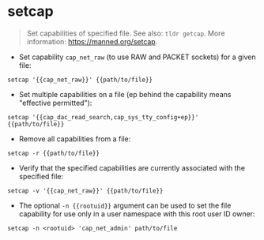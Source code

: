 # setcap

> Set capabilities of specified file.
> See also: `tldr getcap`.
> More information: <https://manned.org/setcap>.

- Set capability `cap_net_raw` (to use RAW and PACKET sockets) for a given file:

`setcap '{{cap_net_raw}}' {{path/to/file}}`

- Set multiple capabilities on a file (ep behind the capability means "effective permitted"):

`setcap '{{cap_dac_read_search,cap_sys_tty_config+ep}}' {{path/to/file}}`

- Remove all capabilities from a file:

`setcap -r {{path/to/file}}`

- Verify that the specified capabilities are currently associated with the specified file:

`setcap -v '{{cap_net_raw}}' {{path/to/file}}`

- The optional `-n {{rootuid}}` argument can be used to set the file capability for use only in a user namespace with this root user ID owner:

`setcap -n <rootuid> 'cap_net_admin' path/to/file`
